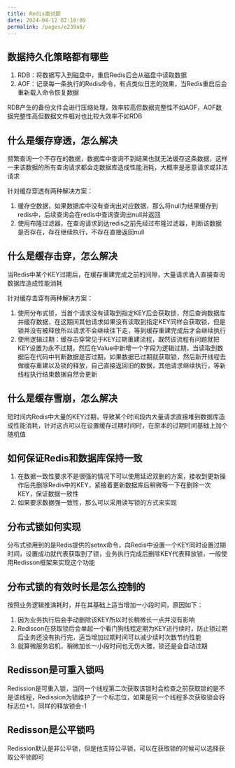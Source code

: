 ```yaml
---
title: Redis面试题
date: 2024-04-12 02:10:09
permalink: /pages/e239a6/
---
```

## 数据持久化策略都有哪些

1. RDB：将数据写入到磁盘中，重启Redis后会从磁盘中读取数据
2. AOF：记录每一条执行的Redis命令，有点类似日志的效果，当Redis重启后会重新载入命令恢复数据

RDB产生的备份文件会进行压缩处理，效率较高但数据完整性不如AOF，AOF数据完整性高但数据文件相对也比较大效率不如RDB



## 什么是缓存穿透，怎么解决

频繁查询一个不存在的数据，数据库中查询不到结果也就无法缓存这条数据，这样一来该数据的所有查询请求都会走数据库造成性能消耗，大概率是恶意请求或非法请求

针对缓存穿透有两种解决方案：

1. 缓存空数据，如果数据库中没有查询出对应数据，那么将null为结果缓存到redis中，后续查询会在redis中查询查询出null并返回
2. 使用布隆过滤器，在查询请求到达redis之前先经过布隆过滤器，判断该数据是否存在，存在继续执行，不存在直接返回null



## 什么是缓存击穿，怎么解决

当Redis中某个KEY过期后，在缓存重建完成之前的间隙，大量请求涌入直接查询数据库造成性能消耗

针对缓存击穿有两种解决方案：

1. 使用分布式锁，当首个请求没有读取到指定KEY后会获取锁，然后查询数据库并缓存数据，在这期间其他请求如果没有读取到指定KEY同样会获取锁，但是锁并没有被释放所以请求不会继续往下走，等到缓存重建完成后才会继续执行
2. 使用逻辑过期：缓存击穿常见于KEY过期重建流程，既然该流程有问题就把KEY设置为永不过期，然后在Value中新增一个字段为逻辑过期，当读取到数据后在代码中判断数据是否过期，如果数据已过期就获取锁，然后新开线程去做缓存重建以及锁的释放，自己直接返回旧的数据，其他请求继续执行，等新线程执行结束数据自然会更新




## 什么是缓存雪崩，怎么解决

短时间内Redis中大量的KEY过期，导致某个时间段内大量请求直接堆到数据库造成性能消耗，针对这点可以在设置缓存过期时间时，在原本的过期时间基础上加个随机值




## 如何保证Redis和数据库保持一致

1. 在数据一致性要求不是很强的情况下可以使用延迟双删的方案，接收到更新操作后先删除Redis中的KEY，紧接着更新数据库后稍微等一下在删除一次KEY，保证数据一致性
2. 如果要求数据强一致性，那么可以采用读写锁的方式来实现



## 分布式锁如何实现

分布式锁用到的是Redis提供的setnx命令，向Redis中设置一个KEY同时设置过期时间，设置成功就代表获取到了锁，业务执行完成后删除KEY代表释放锁，一般使用Redisson框架来实现这个功能



## 分布式锁的有效时长是怎么控制的

按照业务逻辑推演耗时，并在其基础上适当增加一小段时间，原因如下：

1. 因为业务执行后会手动删除该KEY所以时长稍微长一点并没有影响
2. Redisson在获取锁后会单起一个看门狗线程定期为KEY进行续时，防止锁过期后业务还没有执行完，适当增加过期时间可以减少续时次数节约性能
3. 就算微服务宕机，稍微加长一小段时间也无伤大雅，锁还是会自动过期



## Redisson是可重入锁吗

Redission是可重入锁，当同一个线程第二次获取该锁时会检查之前获取锁的是不是该线程，Redission为锁维护了一个标志位，如果是同一个线程多次获取锁会将标志位+1，同样的释放锁会-1




## Redisson是公平锁吗

Redission默认是非公平锁，但是他支持公平锁，可以在获取锁的时候可以选择获取公平锁即可